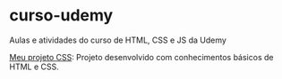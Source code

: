 # curso-udemy
 Aulas e atividades do curso de HTML, CSS e JS da Udemy


 <a href="https://nundanilo.github.io/curso-udemy/ProjetoCSS/">Meu projeto CSS</a>: Projeto desenvolvido com conhecimentos básicos de HTML e CSS.